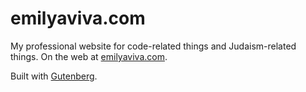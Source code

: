 # emilyaviva.com

My professional website for code-related things and Judaism-related things. On the web at [emilyaviva.com](https://emilyaviva.com/).

Built with [Gutenberg](https://getgutenberg.io/).